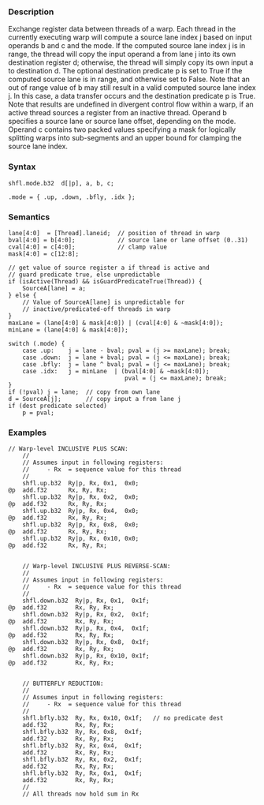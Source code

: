 ### Description

Exchange register data between threads of a warp.
Each thread in the currently executing warp will compute a source lane index j based on input
operands b and c and the mode. If the computed source lane index j is in range, the
thread will copy the input operand a from lane j into its own destination register d;
otherwise, the thread will simply copy its own input a to destination d. The optional
destination predicate p is set to True if the computed source lane is in range, and
otherwise set to False.
Note that an out of range value of b may still result in a valid computed source lane index
j. In this case, a data transfer occurs and the destination predicate p is True.
Note that results are undefined in divergent control flow within a warp, if an active thread sources
a register from an inactive thread.
Operand b specifies a source lane or source lane offset, depending on the mode.
Operand c contains two packed values specifying a mask for logically splitting warps into
sub-segments and an upper bound for clamping the source lane index.

### Syntax

```
shfl.mode.b32  d[|p], a, b, c;

.mode = { .up, .down, .bfly, .idx };
```

### Semantics

```
lane[4:0]  = [Thread].laneid;  // position of thread in warp
bval[4:0] = b[4:0];            // source lane or lane offset (0..31)
cval[4:0] = c[4:0];            // clamp value
mask[4:0] = c[12:8];

// get value of source register a if thread is active and
// guard predicate true, else unpredictable
if (isActive(Thread) && isGuardPredicateTrue(Thread)) {
    SourceA[lane] = a;
} else {
    // Value of SourceA[lane] is unpredictable for
    // inactive/predicated-off threads in warp
}
maxLane = (lane[4:0] & mask[4:0]) | (cval[4:0] & ~mask[4:0]);
minLane = (lane[4:0] & mask[4:0]);

switch (.mode) {
    case .up:    j = lane - bval; pval = (j >= maxLane); break;
    case .down:  j = lane + bval; pval = (j <= maxLane); break;
    case .bfly:  j = lane ^ bval; pval = (j <= maxLane); break;
    case .idx:   j = minLane  | (bval[4:0] & ~mask[4:0]);
                                 pval = (j <= maxLane); break;
}
if (!pval) j = lane;  // copy from own lane
d = SourceA[j];       // copy input a from lane j
if (dest predicate selected)
    p = pval;
```

### Examples

```
// Warp-level INCLUSIVE PLUS SCAN:
    //
    // Assumes input in following registers:
    //     - Rx  = sequence value for this thread
    //
    shfl.up.b32  Ry|p, Rx, 0x1,  0x0;
@p  add.f32      Rx, Ry, Rx;
    shfl.up.b32  Ry|p, Rx, 0x2,  0x0;
@p  add.f32      Rx, Ry, Rx;
    shfl.up.b32  Ry|p, Rx, 0x4,  0x0;
@p  add.f32      Rx, Ry, Rx;
    shfl.up.b32  Ry|p, Rx, 0x8,  0x0;
@p  add.f32      Rx, Ry, Rx;
    shfl.up.b32  Ry|p, Rx, 0x10, 0x0;
@p  add.f32      Rx, Ry, Rx;


    // Warp-level INCLUSIVE PLUS REVERSE-SCAN:
    //
    // Assumes input in following registers:
    //     - Rx  = sequence value for this thread
    //
    shfl.down.b32  Ry|p, Rx, 0x1,  0x1f;
@p  add.f32        Rx, Ry, Rx;
    shfl.down.b32  Ry|p, Rx, 0x2,  0x1f;
@p  add.f32        Rx, Ry, Rx;
    shfl.down.b32  Ry|p, Rx, 0x4,  0x1f;
@p  add.f32        Rx, Ry, Rx;
    shfl.down.b32  Ry|p, Rx, 0x8,  0x1f;
@p  add.f32        Rx, Ry, Rx;
    shfl.down.b32  Ry|p, Rx, 0x10, 0x1f;
@p  add.f32        Rx, Ry, Rx;


    // BUTTERFLY REDUCTION:
    //
    // Assumes input in following registers:
    //     - Rx  = sequence value for this thread
    //
    shfl.bfly.b32  Ry, Rx, 0x10, 0x1f;   // no predicate dest
    add.f32        Rx, Ry, Rx;
    shfl.bfly.b32  Ry, Rx, 0x8,  0x1f;
    add.f32        Rx, Ry, Rx;
    shfl.bfly.b32  Ry, Rx, 0x4,  0x1f;
    add.f32        Rx, Ry, Rx;
    shfl.bfly.b32  Ry, Rx, 0x2,  0x1f;
    add.f32        Rx, Ry, Rx;
    shfl.bfly.b32  Ry, Rx, 0x1,  0x1f;
    add.f32        Rx, Ry, Rx;
    //
    // All threads now hold sum in Rx
```


